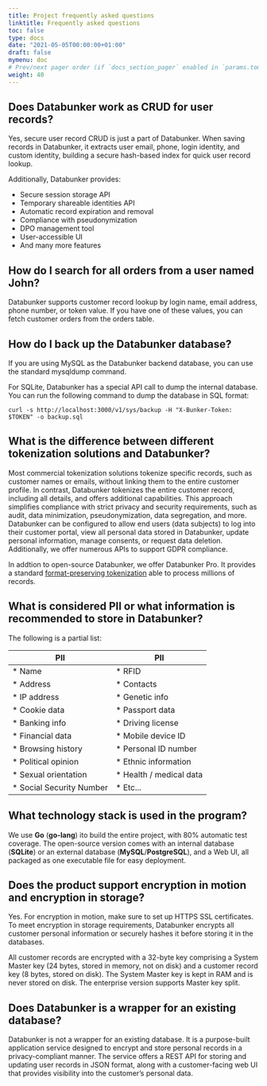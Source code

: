 ```yaml
---
title: Project frequently asked questions
linktitle: Frequently asked questions
toc: false
type: docs
date: "2021-05-05T00:00:00+01:00"
draft: false
mymenu: doc
# Prev/next pager order (if `docs_section_pager` enabled in `params.toml`)
weight: 40
---
```


## Does Databunker work as CRUD for user records?

Yes, secure user record CRUD is just a part of Databunker. When saving records in Databunker, it extracts user email, phone, login identity, and custom identity, building a secure hash-based index for quick user record lookup.

Additionally, Databunker provides:
* Secure session storage API
* Temporary shareable identities API
* Automatic record expiration and removal
* Compliance with pseudonymization
* DPO management tool
* User-accessible UI
* And many more features

## How do I search for all orders from a user named John?

Databunker supports customer record lookup by login name, email address, phone number, or token value. If you have one of these values, you can fetch customer orders from the orders table.

## How do I back up the Databunker database?

If you are using MySQL as the Databunker backend database, you can use the standard mysqldump command.

For SQLite, Databunker has a special API call to dump the internal database. You can run the following command to dump the database in SQL format:

```
curl -s http://localhost:3000/v1/sys/backup -H "X-Bunker-Token: $TOKEN" -o backup.sql
```

## What is the difference between different tokenization solutions and Databunker?

Most commercial tokenization solutions tokenize specific records, such as customer names or emails, without linking them to the entire customer profile. In contrast, Databunker tokenizes the entire customer record, including all details, and offers additional capabilities. This approach simplifies compliance with strict privacy and security requirements, such as audit, data minimization, pseudonymization, data segregation, and more. Databunker can be configured to allow end users (data subjects) to log into their customer portal, view all personal data stored in Databunker, update personal information, manage consents, or request data deletion. Additionally, we offer numerous APIs to support GDPR compliance.

In addtion to open-source Databunker, we offer Databunker Pro. It provides a standard <a href="/databunker-pro-docs/tokenization/">format-preserving tokenization</a> able to process millions of records.

## What is considered PII or what information is recommended to store in Databunker?

The following is a partial list:

| PII                           | PII                       |
| ----------------------------- | ------------------------- |
| * Name                        | * RFID                    |
| * Address                     | * Contacts                |
| * IP address                  | * Genetic info            |
| * Cookie data                 | * Passport data           |
| * Banking info                | * Driving license         |
| * Financial data              | * Mobile device ID        |
| * Browsing history            | * Personal ID number      |
| * Political opinion           | * Ethnic information      |
| * Sexual orientation          | * Health / medical data   |
| * Social Security Number      | * Etc...                  |


## What technology stack is used in the program?

We use **Go** (**go-lang**) ito build the entire project, with 80% automatic test coverage. The open-source version comes with an internal database (**SQLite**) or an external database (**MySQL**/**PostgreSQL**), and a Web UI, all packaged as one executable file for easy deployment.

## Does the product support encryption in motion and encryption in storage?
Yes. For encryption in motion, make sure to set up HTTPS SSL certificates. To meet encryption in storage requirements, Databunker encrypts all customer personal information or securely hashes it before storing it in the databases.

All customer records are encrypted with a 32-byte key comprising a System Master key (24 bytes, stored in memory, not on disk) and a customer record key (8 bytes, stored on disk). The System Master key is kept in RAM and is never stored on disk. The enterprise version supports Master key split.

## Does Databunker is a wrapper for an existing database?

Databunker is not a wrapper for an existing database. It is a purpose-built application service designed to encrypt and store personal records in a privacy-compliant manner. The service offers a REST API for storing and updating user records in JSON format, along with a customer-facing web UI that provides visibility into the customer’s personal data.
